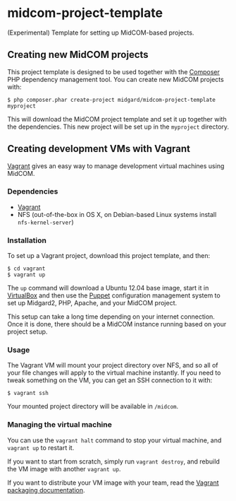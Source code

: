 midcom-project-template
========================

(Experimental) Template for setting up MidCOM-based projects.

## Creating new MidCOM projects

This project template is designed to be used together with the [Composer](http://getcomposer.org/) PHP dependency management tool. You can create new MidCOM projects with:

    $ php composer.phar create-project midgard/midcom-project-template myproject

This will download the MidCOM project template and set it up together with the dependencies. This new project will be set up in the `myproject` directory.

## Creating development VMs with Vagrant

[Vagrant](http://vagrantup.com) gives an easy way to manage development virtual machines using MidCOM.

### Dependencies

* [Vagrant](http://vagrantup.com)
* NFS (out-of-the-box in OS X, on Debian-based Linux systems install `nfs-kernel-server`)

### Installation

To set up a Vagrant project, download this project template, and then:

    $ cd vagrant
    $ vagrant up

The `up` command will download a Ubuntu 12.04 base image, start it in [VirtualBox](https://www.virtualbox.org/) and then use the [Puppet](http://puppetlabs.com/) configuration management system to set up Midgard2, PHP, Apache, and your MidCOM project.

This setup can take a long time depending on your internet connection. Once it is done, there should be a MidCOM instance running based on your project setup.

### Usage

The Vagrant VM will mount your project directory over NFS, and so all of your file changes will apply to the virtual machine instantly. If you need to tweak something on the VM, you can get an SSH connection to it with:

    $ vagrant ssh

Your mounted project directory will be available in `/midcom`.

### Managing the virtual machine

You can use the `vagrant halt` command to stop your virtual machine, and `vagrant up` to restart it.

If you want to start from scratch, simply run `vagrant destroy`, and rebuild the VM image with another `vagrant up`.

If you want to distribute your VM image with your team, read the [Vagrant packaging documentation](http://vagrantup.com/v1/docs/getting-started/packaging.html).
